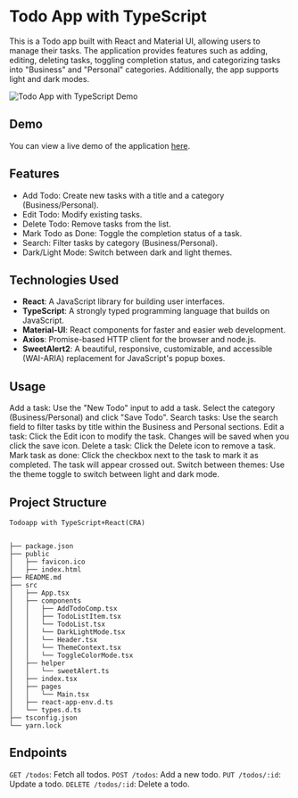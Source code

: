 # Todo App with TypeScript

This is a Todo app built with React and Material UI, allowing users to manage their tasks. The application provides features such as adding, editing, deleting tasks, toggling completion status, and categorizing tasks into "Business" and "Personal" categories. Additionally, the app supports light and dark modes.



![Todo App with TypeScript Demo](https://github.com/MaralTach/my-app/blob/master/task.gif)

## Demo

You can view a live demo of the application [here](https://my-app-delta-snowy.vercel.app/).

## Features
- Add Todo: Create new tasks with a title and a category (Business/Personal).
- Edit Todo: Modify existing tasks.
- Delete Todo: Remove tasks from the list.
- Mark Todo as Done: Toggle the completion status of a task.
- Search: Filter tasks by category (Business/Personal).
- Dark/Light Mode: Switch between dark and light themes.

## Technologies Used

- **React**: A JavaScript library for building user interfaces.
- **TypeScript**: A strongly typed programming language that builds on JavaScript.
- **Material-UI**: React components for faster and easier web development.
- **Axios**: Promise-based HTTP client for the browser and node.js.
- **SweetAlert2**: A beautiful, responsive, customizable, and accessible (WAI-ARIA) replacement for JavaScript's popup boxes.

## Usage
Add a task: Use the "New Todo" input to add a task. Select the category (Business/Personal) and click "Save Todo".
Search tasks: Use the search field to filter tasks by title within the Business and Personal sections.
Edit a task: Click the Edit icon to modify the task. Changes will be saved when you click the save icon.
Delete a task: Click the Delete icon to remove a task.
Mark task as done: Click the checkbox next to the task to mark it as completed. The task will appear crossed out.
Switch between themes: Use the theme toggle to switch between light and dark mode.

## Project Structure

```
Todoapp with TypeScript+React(CRA)


├── package.json
├── public
│   ├── favicon.ico
│   ├── index.html
├── README.md
├── src
│   ├── App.tsx
│   ├── components
│   │   ├── AddTodoComp.tsx
│   │   ├── TodoListItem.tsx
│   │   └── TodoList.tsx
│   │   └── DarkLightMode.tsx
│   │   └── Header.tsx
│   │   └── ThemeContext.tsx
│   │   └── ToggleColorMode.tsx
│   ├── helper
│   │   └── sweetAlert.ts
│   ├── index.tsx
│   ├── pages
│   │   └── Main.tsx
│   ├── react-app-env.d.ts
│   └── types.d.ts
├── tsconfig.json
└── yarn.lock
```

## Endpoints

`GET /todos`: Fetch all todos.
`POST /todos`: Add a new todo.
`PUT /todos/:id`: Update a todo.
`DELETE /todos/:id`: Delete a todo.


